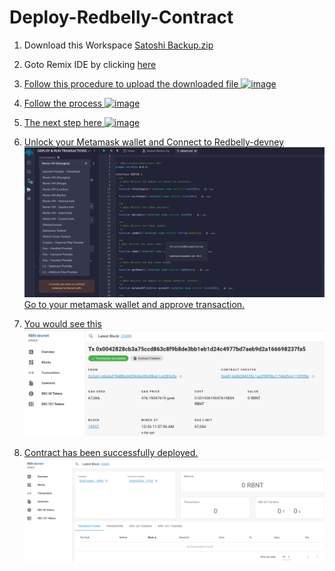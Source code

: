 # Deploy-Redbelly-Contract
1.   Download this Workspace [Satoshi Backup.zip](https://github.com/mztacat/Deploy-a-Simple-Contract-on-EVM/files/10365640/Satoshi.Backup.zip)

2.   Goto Remix IDE by clicking <a href=https://remix.ethereum.org/>here

3.  Follow this procedure to upload the downloaded file ![image](https://user-images.githubusercontent.com/31314340/211134726-4ce98645-70d4-4841-a831-ecd25b84296d.png)

4.  Follow the process 
![image](https://user-images.githubusercontent.com/31314340/211135054-68f33643-d3db-4498-ae62-122e6284b76e.png)


5. The next step here
 ![image](https://user-images.githubusercontent.com/31314340/211135125-0a12861a-f1c2-45d7-8fd6-aa167aff6e12.png)

6. Unlock your Metamask wallet and Connect to Redbelly-devney
 ![image](https://github.com/lbn02/Deploy-Redbelly-Contract/blob/main/Screenshot%202023-12-27%20at%2020.30.04.png)
Go to your metamask wallet and approve transaction.

7. You would see this
 ![image](https://github.com/lbn02/Deploy-Redbelly-Contract/blob/main/Screenshot%202023-12-27%20at%2021.00.10.png)

8. Contract has been successfully deployed.
 ![image](https://github.com/lbn02/Deploy-Redbelly-Contract/blob/main/Screenshot%202023-12-27%20at%2021.03.32.png)
